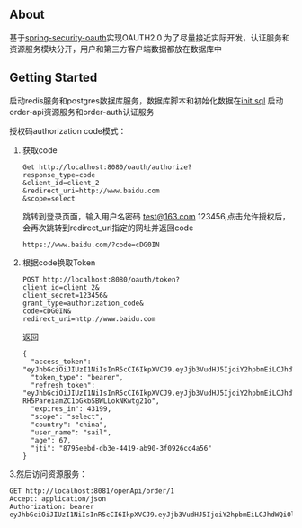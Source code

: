 ## About
基于[spring-security-oauth](https://github.com/spring-projects/spring-security-oauth)实现OAUTH2.0
为了尽量接近实际开发，认证服务和资源服务模块分开，用户和第三方客户端数据都放在数据库中

## Getting Started
启动redis服务和postgres数据库服务，数据库脚本和初始化数据在[init.sql](./doc/init.sql)
启动order-api资源服务和order-auth认证服务

授权码authorization code模式：
1. 获取code

	```
	Get http://localhost:8080/oauth/authorize?
	response_type=code
	&client_id=client_2
	&redirect_uri=http://www.baidu.com
	&scope=select
	```
	跳转到登录页面，输入用户名密码 test@163.com 123456,点击允许授权后，会再次跳转到redirect_uri指定的网址并返回code
	
	```
	https://www.baidu.com/?code=cDG0IN
	```

4.  根据code换取Token
	
	```
	POST http://localhost:8080/oauth/token?
	client_id=client_2&
	client_secret=123456&
	grant_type=authorization_code&
	code=cDG0IN&
	redirect_uri=http://www.baidu.com
	```
	返回
	```
	{
	  "access_token": "eyJhbGciOiJIUzI1NiIsInR5cCI6IkpXVCJ9.eyJjb3VudHJ5IjoiY2hpbmEiLCJhdWQiOlsib3BlbmFwaSJdLCJ1c2VyX25hbWUiOiJzYWlsIiwic2NvcGUiOlsic2VsZWN0Il0sImV4cCI6MTU5NjM4MjAyMSwiYXV0aG9yaXRpZXMiOlsiVVNFUiJdLCJqdGkiOiI4Nzk1ZWViZC1kYjNlLTQ0MTktYWI5MC0zZjA5MjZjYzRhNTYiLCJhZ2UiOjY3LCJjbGllbnRfaWQiOiJjbGllbnRfMiJ9.8AqmwEsCbPdFFCezRdmxMOPe3AuuEAl1_yq3AACZtYs",
	  "token_type": "bearer",
	  "refresh_token": "eyJhbGciOiJIUzI1NiIsInR5cCI6IkpXVCJ9.eyJjb3VudHJ5IjoiY2hpbmEiLCJhdWQiOlsib3BlbmFwaSJdLCJ1c2VyX25hbWUiOiJzYWlsIiwic2NvcGUiOlsic2VsZWN0Il0sImF0aSI6Ijg3OTVlZWJkLWRiM2UtNDQxOS1hYjkwLTNmMDkyNmNjNGE1NiIsImV4cCI6MTU5ODkzMDgyMSwiYXV0aG9yaXRpZXMiOlsiVVNFUiJdLCJqdGkiOiI4ODQ0ZWYyYy03NThiLTRhZWItOGMwZi1mNWQzZDM1YTc4MTIiLCJhZ2UiOjY3LCJjbGllbnRfaWQiOiJjbGllbnRfMiJ9.G_BVtkUeJ1-RH5PareiamZC1bGkbSBWLLokNKwtg21o",
	  "expires_in": 43199,
	  "scope": "select",
	  "country": "china",
	  "user_name": "sail",
	  "age": 67,
	  "jti": "8795eebd-db3e-4419-ab90-3f0926cc4a56"
	}
	```
3.然后访问资源服务：
```
GET http://localhost:8081/openApi/order/1
Accept: application/json
Authorization: bearer eyJhbGciOiJIUzI1NiIsInR5cCI6IkpXVCJ9.eyJjb3VudHJ5IjoiY2hpbmEiLCJhdWQiOlsib3BlbmFwaSJdLCJ1c2VyX25hbWUiOiJzYWlsIiwic2NvcGUiOlsic2VsZWN0Il0sImV4cCI6MTU5NjM4MjAyMSwiYXV0aG9yaXRpZXMiOlsiVVNFUiJdLCJqdGkiOiI4Nzk1ZWViZC1kYjNlLTQ0MTktYWI5MC0zZjA5MjZjYzRhNTYiLCJhZ2UiOjY3LCJjbGllbnRfaWQiOiJjbGllbnRfMiJ9.8AqmwEsCbPdFFCezRdmxMOPe3AuuEAl1_yq3AACZtYs
```

